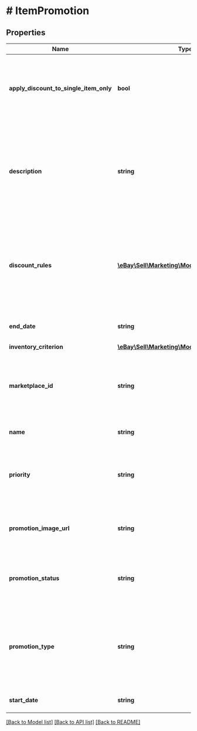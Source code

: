# # ItemPromotion

## Properties

Name | Type | Description | Notes
------------ | ------------- | ------------- | -------------
**apply_discount_to_single_item_only** | **bool** | This flag is relevant in only when promotionType is set to VOLUME_DISCOUNT. For details on volume pricing promotions, see Configuring volume pricing discounts. If set to true, the discount is applied only when the buyer purchases multiple quantities of a single item in the promotion. Otherwise, the promotional discount applies to multiple quantities of any items in the promotion. Different variations of a multi-variation item are considered to be the same item. Note that this flag is not relevant if the inventoryCriterion container identifies a single listing ID for the promotion. | [optional]
**description** | **string** | This is the seller-defined &amp;quot;tag line&amp;quot; for the offer, such as &amp;quot;Save on designer shoes.&amp;quot; The tag line appears under the &amp;quot;offer-type text&amp;quot; that is generated for the promotion and is displayed on the offer tile that&#39;s shown on the seller&#39;s All Offers page, and on the event page for the promotion. Note: Offer-type text is a teaser that&#39;s presented throughout the buyer&#39;s journey through the sales flow and is generated by eBay. The offer-type text is not editable by the seller&amp;mdash;it&#39;s derived from the settings in the discountRules and discountSpecification fields&amp;mdash;and can be, for example, &amp;quot;Extra 20% off when you buy 3+&amp;quot;. Maximum length: 50 Required if you are configuring ORDER_DISCOUNT or MARKDOWN_SALE promotions (and not valid for VOLUME_DISCOUNT promotions). | [optional]
**discount_rules** | [**\eBay\Sell\Marketing\Model\DiscountRule[]**](DiscountRule.md) | This container defines a promotion using the following two required fields: discountBenefit &amp;ndash; Defines a discount as either a monetary amount or a percentage that is subtracted from the sales price of an item, a set of items, or an order. discountSpecification &amp;ndash; Defines a set of rules that determine when the promotion is applied. Note: For volume pricing, you must specify at least two and not more than four discountBenefit/discountSpecification pairs. In addition, you must define each set of rules with a ruleOrder value that corresponds with the order of volume discounts you present. Tip: Refer to Specifying item promotion discounts for information and examples on how to combine discountBenefit and discountSpecification to create different types of promotions. | [optional]
**end_date** | **string** | The date and time the promotion ends in UTC format (yyyy-MM-ddThh:mm:ssZ). If this field is blank (null), it indicates the promotion has no end date. For display purposes, convert this time into the local time of the seller. | [optional]
**inventory_criterion** | [**\eBay\Sell\Marketing\Model\InventoryCriterion**](InventoryCriterion.md) |  | [optional]
**marketplace_id** | **string** | The eBay marketplace ID of the site where the threshold promotion is hosted. Threshold promotions are currently supported on a limited number of eBay marketplaces. Valid values: EBAY_AU &#x3D; Australia EBAY_DE &#x3D; Germany EBAY_ES &#x3D; Spain EBAY_FR &#x3D; France EBAY_GB &#x3D; Great Britain EBAY_IT &#x3D; Italy EBAY_US &#x3D; United States For implementation help, refer to &lt;a href&#x3D;&#39;https://developer.ebay.com/api-docs/sell/marketing/types/ba:MarketplaceIdEnum&#39;&gt;eBay API documentation&lt;/a&gt; | [optional]
**name** | **string** | The seller-defined name or &amp;quot;title&amp;quot; of the promotion that the seller can use to identify a promotion. This label is not displayed in end-user flows. Maximum length: 90 | [optional]
**priority** | **string** | Applicable for only ORDER_DISCOUNT promotions, this field indicates the precedence of the promotion, which is used to determine the position of a promotion on the seller&#39;s All Offers page. If an item is associated with multiple promotions, the promotion with the higher priority takes precedence. For implementation help, refer to &lt;a href&#x3D;&#39;https://developer.ebay.com/api-docs/sell/marketing/types/sme:PromotionPriorityEnum&#39;&gt;eBay API documentation&lt;/a&gt; | [optional]
**promotion_image_url** | **string** | This field is optional for ORDER_DISCOUNT promotions, but is not valid for VOLUME_DISCOUNT promotions. Populate this field with a URL that points to an image to be used with the promotion. This image is displayed on the seller&#39;s All Offers page. The URL must point to either JPEG or PNG image and it must be a minimum of 500x500 pixels in dimension and cannot exceed 12Mb in size. | [optional]
**promotion_status** | **string** | The current status of the promotion. When creating a new promotion, this value must be set to either DRAFT or SCHEDULED. Note that you must set this value to SCHEDULED when you update a RUNNING promotion. For implementation help, refer to &lt;a href&#x3D;&#39;https://developer.ebay.com/api-docs/sell/marketing/types/sme:PromotionStatusEnum&#39;&gt;eBay API documentation&lt;/a&gt; | [optional]
**promotion_type** | **string** | Use this field to specify the type of the promotion you are creating. The supported types are: MARKDOWN_SALE &amp;ndash; A markdown promotion set with createItemPriceMarkdownPromotion. ORDER_DISCOUNT &amp;ndash; A threshold promotion set with createItemPromotion. VOLUME_DISCOUNT &amp;ndash; A volume pricing promotion set with createItemPromotion. See the Promotions Manager documentation for details. Required if you are creating a volume pricing promotion (VOLUME_DISCOUNT). For implementation help, refer to &lt;a href&#x3D;&#39;https://developer.ebay.com/api-docs/sell/marketing/types/sme:PromotionTypeEnum&#39;&gt;eBay API documentation&lt;/a&gt; | [optional]
**start_date** | **string** | The date and time the promotion starts in UTC format (yyyy-MM-ddThh:mm:ssZ). For display purposes, convert this time into the local time of the seller. | [optional]

[[Back to Model list]](../../README.md#models) [[Back to API list]](../../README.md#endpoints) [[Back to README]](../../README.md)
